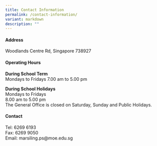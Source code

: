 ```yaml
---
title: Contact Information
permalink: /contact-information/
variant: markdown
description: ""
---
```

<h4><strong>Address</strong></h4>
<p>Woodlands Centre Rd, Singapore 738927</p>
<h4><strong>Operating Hours</strong></h4>
<p><strong>During School Term</strong>
<br>Mondays to Fridays 7.00 am to 5.00 pm</p>
<p><strong>During School Holidays</strong>
<br>Mondays to Fridays
<br>8.00 am to 5.00 pm
<br>The General Office is closed on Saturday, Sunday and Public Holidays.</p>
<h4><strong>Contact</strong></h4>
<p>Tel: 6269 6193
<br>Fax: 6269 9050
<br>Email: marsiling.ps@moe.edu.sg</p>